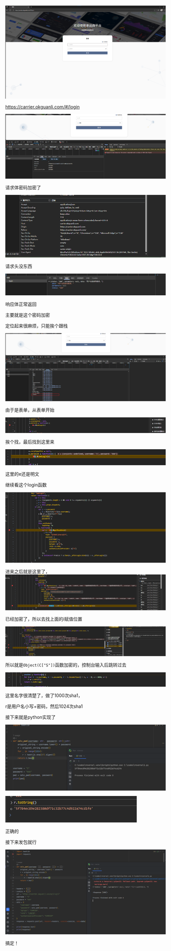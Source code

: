 ![image-20250731014305706](./assets/image-20250731014305706.png)

https://carrier.okguanli.com/#/login



![image-20250731014348691](./assets/image-20250731014348691.png)

请求体密码加密了

![image-20250731014359968](./assets/image-20250731014359968.png)

请求头没东西

![image-20250731014408332](./assets/image-20250731014408332.png)

响应体正常返回

主要就是这个密码加密



定位起来很麻烦，只能挨个跟栈

![image-20250731014931128](./assets/image-20250731014931128.png)

由于是表单，从表单开始

![image-20250731015103853](./assets/image-20250731015103853.png)

挨个找，最后找到这里来

![image-20250731015120154](./assets/image-20250731015120154.png)

这里的e还是明文

继续看这个login函数

![image-20250731015155117](./assets/image-20250731015155117.png)

进来之后就是这里了，![image-20250731015215440](./assets/image-20250731015215440.png)

已经加密了，所以去找上面的i赋值位置

![image-20250731015310596](./assets/image-20250731015310596.png)

所以就是`Object(C["S"])`函数加密的，控制台输入后跳转过去

![image-20250731015334152](./assets/image-20250731015334152.png)

这里名字很清楚了，做了1000次sha1，

r是用户名小写+密码，然后1024次sha1

接下来就是python实现了

![image-20250731015633932](./assets/image-20250731015633932.png)

![image-20250731015655349](./assets/image-20250731015655349.png)

正确的

接下来发包就行

![image-20250731015832587](./assets/image-20250731015832587.png)

搞定！